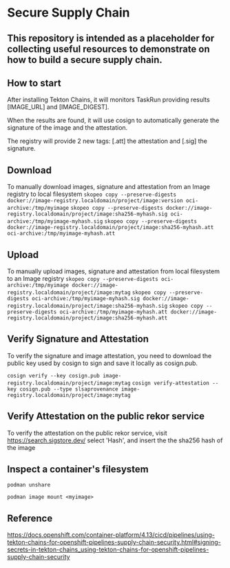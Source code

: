 # Secure Supply Chain

## This repository is intended as a placeholder for collecting useful resources to demonstrate on how to build a secure supply chain.

## How to start
After installing Tekton Chains, it will monitors TaskRun providing results [IMAGE_URL] and [IMAGE_DIGEST].

When the results are found, it will use cosign to automatically generate the signature of the image and the attestation.

The registry will provide 2 new tags: [.att] the attestation and [.sig] the signature.

## Download

To manually download images, signature and attestation from an Image registry to local filesystem
`skopeo copy --preserve-digests docker://image-registry.localdomain/project/image:version oci-archive:/tmp/myimage`
`skopeo copy --preserve-digests docker://image-registry.localdomain/project/image:sha256-myhash.sig oci-archive:/tmp/myimage-myhash.sig`
`skopeo copy --preserve-digests docker://image-registry.localdomain/project/image:sha256-myhash.att oci-archive:/tmp/myimage-myhash.att`

## Upload

To manually upload images, signature and attestation from local filesystem to an Image registry
`skopeo copy --preserve-digests oci-archive:/tmp/myimage docker://image-registry.localdomain/project/image:mytag`
`skopeo copy --preserve-digests oci-archive:/tmp/myimage-myhash.sig docker://image-registry.localdomain/project/image:sha256-myhash.sig`
`skopeo copy --preserve-digests oci-archive:/tmp/myimage-myhash.att docker://image-registry.localdomain/project/image:sha256-myhash.att`

## Verify Signature and Attestation

To verify the signature and image attestation, you need to download the public key used by cosign to sign and save it locally as cosign.pub.

`cosign verify --key cosign.pub image-registry.localdomain/project/image:mytag`
`cosign verify-attestation --key cosign.pub --type slsaprovenance image-registry.localdomain/project/image:mytag`

## Verify Attestation on the public rekor service

To verify the attestation on the public rekor service, visit https://search.sigstore.dev/ select 'Hash', and insert the the sha256 hash of the image 

## Inspect a container's filesystem

`podman unshare`

`podman image mount <myimage>`

## Reference

https://docs.openshift.com/container-platform/4.13/cicd/pipelines/using-tekton-chains-for-openshift-pipelines-supply-chain-security.html#signing-secrets-in-tekton-chains_using-tekton-chains-for-openshift-pipelines-supply-chain-security

